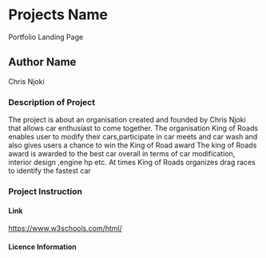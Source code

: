 # Projects Name
Portfolio Landing Page

## Author Name
Chris Njoki

### Description of  Project
The project is about an organisation created and founded by Chris Njoki that allows car enthusiast to come together.
The organisation King of Roads enables user to modify their cars,participate in car meets and car wash and also gives users a chance to win the King of Road award
The king of Roads award is awarded to the best car overall in terms of car modification, interior design ,engine hp etc.
At times King of Roads organizes drag races to identify the fastest car
### Project Instruction

#### Link
https://www.w3schools.com/html/
#### Licence Information